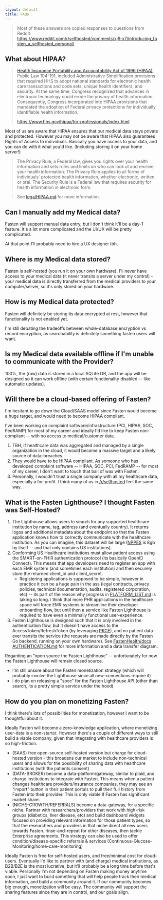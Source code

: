 ```yaml
---
layout: default
title: FAQs
---
```


> Most of these answers are copied responses to questions from Reddit:
> https://www.reddit.com/r/selfhosted/comments/xj9rx7/introducing_fasten_a_selfhosted_personal/

## What about HIPAA?

>[Health Insurance Portability and Accountability Act of 1996 (HIPAA)](https://aspe.hhs.gov/report/health-insurance-portability-and-accountability-act-1996), Public Law 104-191, included Administrative Simplification provisions that required HHS to adopt national standards for electronic health care transactions and code sets, unique health identifiers, and security. At the same time, Congress recognized that advances in electronic technology could erode the privacy of health information. Consequently, Congress incorporated into HIPAA provisions that mandated the adoption of Federal privacy protections for individually identifiable health information.
>
> https://www.hhs.gov/hipaa/for-professionals/index.html

Most of us are aware that HIPAA ensures that our medical data stays private and protected. However you may not be aware that HIPAA also guarantees Rights of Access to individuals. Basically you have access to your data, and you can do with it what you'd like. (Including storing it on your home server!)

> The Privacy Rule, a Federal law, gives you rights over your health information and sets rules and limits on who can look at and receive your health information. The Privacy Rule applies to all forms of individuals' protected health information, whether electronic, written, or oral. The Security Rule is a Federal law that requires security for health information in electronic form.

> See [lega/HIPAA.md](./legal/HIPAA.md) for more information. 

## Can I manually add my Medical data?

Fasten will support manual data entry, but I don't think it'll be a day-1 feature. It's a lot more complicated and the UI/UX will be pretty complicated.

At that point I'll probably need to hire a UX designer tbh.

## Where is my Medical data stored?

Fasten is self-hosted (you run it on your own hardware). I'll never have access to your medical data (it never transits a server under my control) - your medical data is directly transferred from the medical providers to your computer/server, so it's only stored on your hardware.


## How is my Medical data protected?

Fasten will definitely be storing its data encrypted at rest, however that functionality is not enabled yet.

I'm still debating the tradeoffs between whole-database encryption vs record encryption, as searchability is definitely something fasten users will want.

## Is my Medical data available offline if I'm unable to communicate with the Provider?
100%, the (raw) data is stored in a local SQLite DB, and the app will be designed so it can work offline (with certain functionality disabled -- like automatic updates).

## Will there be a cloud-based offering of Fasten?

I'm hesitant to go down the Cloud/SAAS model since Fasten would become a huge target, and would need to become HIPAA compliant.

I've been working on complaint software/infrastructure (PCI, HIPAA, SOC, FedRAMP) for most of my career and ideally I'd like to keep Fasten non-compliant -- with no access to medical/customer data.

1. TBH, if healthcare data was aggregated and managed by a single organization in the cloud, it would become a massive target and a likely source of data-breaches.
2. They would have to be HIPAA compliant. As someone who has developed complaint software -- HIPAA, SOC, PCI, FedRAMP -- for most of my career, I don't want to touch that ball of wax with Fasten.
3. Personally, I wouldn't trust a single company with all my healthcare data, especially a for-profit. I think many of us in [/r/selfhosted](https://www.reddit.com/r/selfhosted) feel the same way.

## What is the Fasten Lighthouse? I thought Fasten was Self-Hosted?


1. The Lighthouse allows users to search for any supported healthcare institution by name, tag, address (and eventually country). It returns logos and additional metadata about the endpoint so that the Fasten application knows how to correctly communicate with the healthcare institution. As you can imagine, this dataset will be large ([NPPES](https://www.cms.gov/Regulations-and-Guidance/Administrative-Simplification/NationalProvIdentStand/DataDissemination) is 8gb by itself -- and that only contains US institutions). 
2. Conforming US Healthcare institutions must allow patient access using the SMART-on-FHIR authentication protocol (its basically OpenID Connect). This means that app developers need to register an app with each EMR system (and sometimes each institution) and then securely store the returned client_id and client_secret. 
	- Registering applications is supposed to be simple, however in practice it can be a huge pain in the ass (legal contracts, privacy policies, technical documentation, audits, registered corporation, etc) -- its part of the reason why progress in [PLATFORM_LIST.md](https://github.com/fastenhealth/fasten-sources/blob/main/PLATFORM_LIST.md) is taking so long. I think that more PHR applications in the healthcare space will force EMR systems to streamline their developer onboarding flow, but until then a service like Fasten Lighthouse is required to have even a minimally functional user-experience. 
3. Fasten Lighthouse is designed such that it is only involved in the authentication flow, but it doesn't have access to the AccessToken/RefreshToken (by leveraging [PKCE](https://auth0.com/docs/get-started/authentication-and-authorization-flow/authorization-code-flow-with-proof-key-for-code-exchange-pkce)), and no patient data ever transits the service (the requests are made directly by the Fasten Go backend, running on your own hardware). See [FastenHealth/docs AUTHENTICATION.md](https://github.com/fastenhealth/docs/blob/main/technical/AUTHENTICATION.md) for more information and a data transfer diagram.

Regarding an "open source the Fasten Lighthouse" -- unfortunately for now the Fasten Lighthouse will remain closed source. 
- I'm still unsure about the Fasten monetization strategy (which will probably involve the Lighthouse since all new-connections require it)
- I do plan on releasing a "spec" for the Fasten Lighthouse API (other than search, its a pretty simple service under the hood)

## How do you plan on monetizing Fasten?

I think there's lots of possibilities for monetization, however I want to be thoughtful about it. 

Ideally Fasten will become a zero-knowledge application, where monetizing user-data is a non-starter. However there's a couple of different ways to still build a viable company, given that integrating with healthcare providers is so high-friction. 


- (SAAS) free open-source self-hosted version but charge for cloud-hosted version - this broadens our market to include non-technical users and allows for the possibility of sharing data with healthcare institutions (with the patients consent)
- (DATA-BROKER) become a data-platform/gateway, similar to plaid, and charge institutions to integrate with Fasten. This means when a patient changes healthcare providers/insurance companies, they may see an "import" button in their patient portals to pull their full history from Fasten into their provider. This is only viable if Fasten has significant market share. 
- (NICHE-GROWTH/REFERRALS) become a data-gateway, for a specific niche. Partner with researchers/providers that work with  high-risk groups (diabetics, liver disease, etc) and build dashboard widgets focused on providing relevant information for those patient types, so that the researchers and providers in that niche direct all new users towards Fasten. rinse-and-repeat for other diseases, then tackle Enterprise agreements. This strategy can also be used to offer condition/disease-specific referrals & services (Continuous-Glucose-Monitoring/home-care-monitoring) 


Ideally Fasten is free for self-hosted users, and free/minimal cost for cloud-users. Eventually I'd like to partner with (and charge) medical institutions, as B2B/B2E is the most lucrative, but it'll probably be a long time before that's viable. Personally I'm not depending on Fasten making money anytime soon, I just want to build something that will help people track their medical information, and build a community around it. If our community becomes big enough, monetization will be easy. The community will support the sharing features since they are in control, and our goals align.
